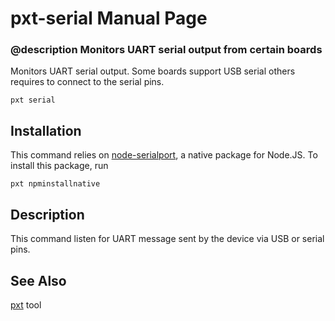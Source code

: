 # pxt-serial Manual Page

### @description Monitors UART serial output from certain boards

Monitors UART serial output. Some boards support USB serial others requires to connect to the serial
pins.

```
pxt serial
```

## Installation

This command relies on [node-serialport](https://github.com/node-serialport/node-serialport), a native package for Node.JS. To install this package, run

    pxt npminstallnative

## Description

This command listen for UART message sent by the device via USB or serial pins.

## See Also

[pxt](/cli) tool
